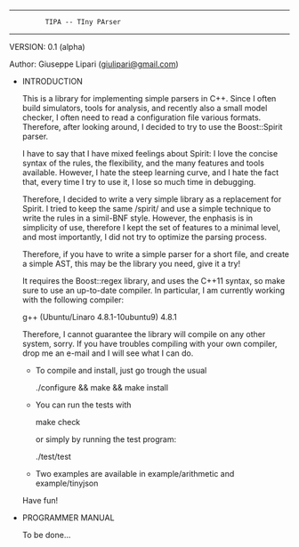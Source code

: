 ------------------------------------------------------------------------
			 TIPA -- TIny PArser
------------------------------------------------------------------------

VERSION: 0.1 (alpha)

Author: Giuseppe Lipari (giulipari@gmail.com)

* INTRODUCTION

  This is a library for implementing simple parsers in C++.  Since I
  often build simulators, tools for analysis, and recently also a
  small model checker, I often need to read a configuration file
  various formats. Therefore, after looking around, I decided to try
  to use the Boost::Spirit parser.

  I have to say that I have mixed feelings about Spirit: I love the
  concise syntax of the rules, the flexibility, and the many features
  and tools available. However, I hate the steep learning curve, and I
  hate the fact that, every time I try to use it, I lose so much time
  in debugging.

  Therefore, I decided to write a very simple library as a replacement
  for Spirit. I tried to keep the same /spirit/ and use a simple
  technique to write the rules in a simil-BNF style. However, the
  enphasis is in simplicity of use, therefore I kept the set of
  features to a minimal level, and most importantly, I did not try to
  optimize the parsing process.

  Therefore, if you have to write a simple parser for a short file,
  and create a simple AST, this may be the library you need, give it a
  try!

  It requires the Boost::regex library, and uses the C++11 syntax, so
  make sure to use an up-to-date compiler. In particular, I am
  currently working with the following compiler:

    g++ (Ubuntu/Linaro 4.8.1-10ubuntu9) 4.8.1

  Therefore, I cannot guarantee the library will compile on any other
  system, sorry. If you have troubles compiling with your own
  compiler, drop me an e-mail and I will see what I can do.

  - To compile and install, just go trough the usual 
    
    ./configure && make && make install

  - You can run the tests with 

    make check

    or simply by running the test program:

    ./test/test

  - Two examples are available in example/arithmetic and
    example/tinyjson

  Have fun!

* PROGRAMMER MANUAL 

  To be done...


